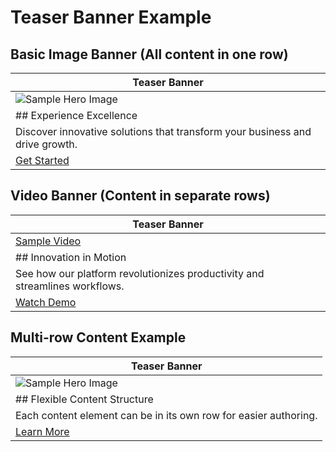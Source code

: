 # Teaser Banner Example

## Basic Image Banner (All content in one row)

| Teaser Banner |
|---|
| ![Sample Hero Image](https://via.placeholder.com/1200x600/0063be/ffffff?text=Hero+Background) |
| ## Experience Excellence |
| Discover innovative solutions that transform your business and drive growth. |
| [Get Started](/contact) |

## Video Banner (Content in separate rows)

| Teaser Banner |
|---|
| [Sample Video](https://sample-videos.com/zip/10/mp4/SampleVideo_1280x720_1mb.mp4) |
| ## Innovation in Motion |
| See how our platform revolutionizes productivity and streamlines workflows. |
| [Watch Demo](/demo) |

## Multi-row Content Example

| Teaser Banner |
|---|
| ![Sample Hero Image](https://via.placeholder.com/1200x600/3b63fb/ffffff?text=Flexible+Layout) |
| ## Flexible Content Structure |
| Each content element can be in its own row for easier authoring. |
| [Learn More](/features) | 